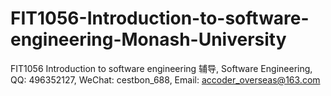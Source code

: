 # FIT1056-Introduction-to-software-engineering-Monash-University
FIT1056 Introduction to software engineering 辅导, Software Engineering, QQ: 496352127, WeChat: cestbon_688, Email: accoder_overseas@163.com
